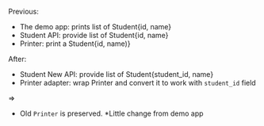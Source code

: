Previous:
* The demo app: prints list of Student{id, name}
* Student API: provide list of Student{id, name}
* Printer: print a Student{id, name)}

After:
* Student New API: provide list of Student{student_id, name}
* Printer adapter: wrap Printer and convert it to work with `student_id` field

=>
* Old `Printer` is preserved.
*Little change from demo app